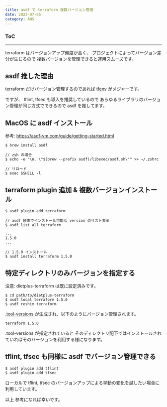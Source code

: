 ```yaml
---
title: asdf で terraform 複数バージョン管理
date: 2023-07-06
category: AWS
---
```


<div class="toc">
<div class="toc-content">
<h3 class="menu-label">ToC</h3>
<!-- toc -->
</div>
</div>

---

terraform はバージョンアップ頻度が高く、
プロジェクトによってバージョン差分が生じるので
複数バージョンを管理できると運用スムーズです。

## asdf 推した理由

terraform だけバージョン管理するのであれば [tfenv](https://github.com/tfutils/tfenv) がメジャーです。

ですが、 tflint, tfsec も導入を推奨しているので
あらゆるライブラリのバージョン管理が同じ方式でできるので
asdf を推してます。

## MacOS に asdf インストール

参考: https://asdf-vm.com/guide/getting-started.html

```console
$ brew install asdf

// zsh の場合
$ echo -e "\n. \"$(brew --prefix asdf)/libexec/asdf.sh\"" >> ~/.zshrc

// リロード
$ exec $SHELL -l
```

## terraform plugin 追加 & 複数バージョンインストール

```console
$ asdf plugin add terraform

// asdf 経由でインストール可能な version のリスト表示
$ asdf list all terraform

...
1.5.0
...

// 1.5.0 インストール
$ asdf install terraform 1.5.0
```

## 特定ディレクトリのみバージョンを指定する

注意: dietplus-terraform は既に設定済みです。

```console
$ cd path/to/dietplus-terraform
$ asdf local terraform 1.5.0
$ asdf reshim terraform
```

[.tool-versions](https://github.com/medpeer-dev/dietplus-terraform/blob/master/.tool-versions) が生成され、以下のようにバージョン管理されます。

```hcl
terraform 1.5.0
```

.tool-versions が指定されていると
そのディレクトリ配下ではインストールされていればそのバージョンを利用する様になります。

## tflint, tfsec も同様に asdf でバージョン管理できる

```conosle
$ asdf plugin add tflint
$ asdf plugin add tfsec
```

ローカルで tflint, tfsec のバージョンアップによる挙動の変化を試したい場合に利用しています。

以上
参考になれば幸いです。
